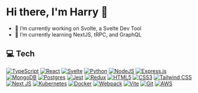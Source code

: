 # Hi there, I'm Harry 👋

- 🔭 I’m currently working on Svolte, a Svelte Dev Tool
- 🌱 I’m currently learning NextJS, tRPC, and GraphQL

## 💻 Tech

<a href="#">![TypeScript](https://img.shields.io/badge/typescript-%23007ACC.svg?style=for-the-badge&logo=typescript&logoColor=white)</a>
<a href="#">![React](https://img.shields.io/badge/react-%2320232a.svg?style=for-the-badge&logo=react&logoColor=%2361DAFB)</a>
<a href="#">![Svelte](https://img.shields.io/badge/svelte-%23f1413d.svg?style=for-the-badge&logo=svelte&logoColor=white)</a>
<a href="#">![Python](https://img.shields.io/badge/python-%231572B6.svg?style=for-the-badge&logo=python&logoColor=white)</a>
<a href="#">![NodeJS](https://img.shields.io/badge/node.js-6DA55F?style=for-the-badge&logo=node.js&logoColor=white)</a>
<a href="#">![Express.js](https://img.shields.io/badge/express.js-%23404d59.svg?style=for-the-badge&logo=express&logoColor=%2361DAFB)</a>
<a href="#">![MongoDB](https://img.shields.io/badge/MongoDB-%234ea94b.svg?style=for-the-badge&logo=mongodb&logoColor=white)</a>
<a href="#">![Postgres](https://img.shields.io/badge/postgres-%23316192.svg?style=for-the-badge&logo=postgresql&logoColor=white)</a>
<a href="#">![Jest](https://img.shields.io/badge/Jest-%23E34F26.svg?style=for-the-badge&logo=jest&logoColor=white)</a>
<a href="#">![Redux](https://img.shields.io/badge/redux-%23593d88.svg?style=for-the-badge&logo=redux&logoColor=white)</a>
<a href="#">![HTML5](https://img.shields.io/badge/html5-%23E34F26.svg?style=for-the-badge&logo=html5&logoColor=white)</a>
<a href="#">![CSS3](https://img.shields.io/badge/css3-%231572B6.svg?style=for-the-badge&logo=css3&logoColor=white)</a>
<a href="#">![Tailwind CSS](https://img.shields.io/badge/Tailwind_CSS-38B2AC?style=for-the-badge&logo=tailwind-css&logoColor=white)</a>
<a href="#">![Next JS](https://img.shields.io/badge/Next-black?style=for-the-badge&logo=next.js&logoColor=white)</a>
<a href="#">![Kubernetes](https://img.shields.io/badge/kubernetes-%23326ce5.svg?style=for-the-badge&logo=kubernetes&logoColor=white)</a>
<a href="#">![Docker](https://img.shields.io/badge/docker-%230db7ed.svg?style=for-the-badge&logo=docker&logoColor=white)</a>
<a href="#">![Webpack](https://img.shields.io/badge/webpack-%238DD6F9.svg?style=for-the-badge&logo=webpack&logoColor=black)</a>
<a href="#">![Vite](https://img.shields.io/badge/vite-%23646CFF.svg?style=for-the-badge&logo=vite&logoColor=white)</a>
<a href="#">![Git](https://img.shields.io/badge/git-%23F05033.svg?style=for-the-badge&logo=git&logoColor=white)</a>
<a href="#">![AWS](https://img.shields.io/badge/AWS-%23FF9900.svg?style=for-the-badge&logo=amazon-aws&logoColor=white)</a>
  
<!--
**boilerpot/boilerpot** is a ✨ _special_ ✨ repository because its `README.md` (this file) appears on your GitHub profile.

Here are some ideas to get you started:

- 🔭 I’m currently working on ...
- 🌱 I’m currently learning ...
- 👯 I’m looking to collaborate on ...
- 🤔 I’m looking for help with ...
- 💬 Ask me about ...
- 📫 How to reach me: ...
- 😄 Pronouns: ...
- ⚡ Fun fact: ...
-->
